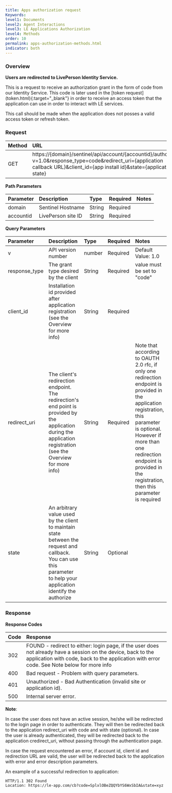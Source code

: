 ```yaml
---
title: Apps authorization request
Keywords:
level1: Documents
level2: Agent Interactions
level3: LE Applications Authorization
level4: Methods
order: 10
permalink: apps-authorization-methods.html
indicator: both
---
```


### Overview

**Users are redirected to LivePerson Identity Service.**

This is a request to receive an authorization grant in the form of code from our Identity Service.
This code is later used in the [token request] (token.html){:target="_blank"} in order to receive an access token that the application can use in order to interact with LE services.

This call should be made when the application does not posses a valid access token or refresh token.

### Request

| Method | URL |
| :--- | :--- |
| GET |  https://{domain}/sentinel/api/account/{accountid}/authorize?v=1.0&response_type=code&redirect_uri={application callback URL}&client_id={app install id}&state={application state} |

**Path Parameters**

| Parameter | Description | Type | Required | Notes |
| :--- | :--- | :--- | :--- | :--- |
| domain | Sentinel Hostname | String | Required |  |
| accountid | LivePerson site ID | String| Required |  |

**Query Parameters**

| Parameter | Description | Type | Required | Notes |
| :--- | :--- | :--- | :--- | :--- |
| v | API version number | number| Required | Default Value: 1.0 |
| response_type | The grant type desired by the client  | String| Required | value must be set to "code" |
| client_id | Installation id provided after application registration (see the Overview for more info)  | String| Required |  |
| redirect_uri | The client's redirection endpoint. The redirection's end point is provided by the application during the application registration (see the Overview for more info)| String| Required |Note that according to OAUTH 2.0 rfc, if only one redirection endpoint is provided in the application registration, this parameter is optional. However if more than one redirection endpoint is provided in the registration, then this parameter is required|
| state | An arbitrary value used by the client to maintain state between the request and callback. You can use this parameter to help your application identify the authorize | String| Optional |  |

### Response

**Response Codes**

| Code | Response |
| :--- | :--- |
| 302 | FOUND - redirect to either: login page, if the user does not already have a session on the device, back to the application with code, back to the application with error code. See Note below for more info|
| 400 | Bad request - Problem with query parameters. |
| 401 | Unauthorized - Bad Authentication (invalid site or application id). |
| 500 | Internal server error. |

**Note**:

In case the user does not have an active session, he/she will be redirected to the login page in order to authenticate. They will then be redirected back to the application redirect_uri with code and with state (optional). In case the user is already authenticated, they will be redirected back to the application credirect_uri, without passing through the authentication page.

In case the request encountered an error, if account id, client id and redirection URL are valid, the user will be redirected back to
the application with error and error description parameters.


An example of a successful redirection to application:

```
HTTP/1.1 302 Found
Location: https://le-app.com/cb?code=SplxlOBeZQQYbYS6WxSbIA&state=xyz
```
